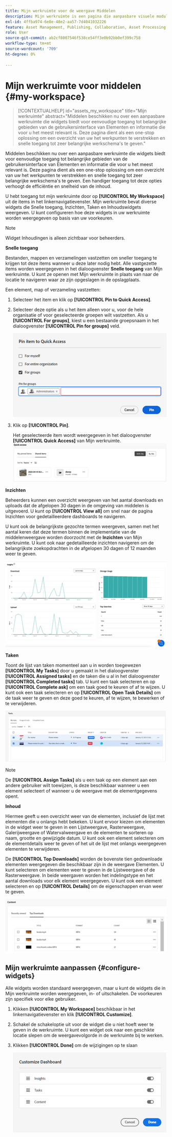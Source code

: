 ```yaml
---
title: Mijn werkruimte voor de weergave Middelen
description: Mijn werkruimte is een pagina die aanpasbare visuele modules voor gemakkelijke toegang tot zeer belangrijke gebieden van het gebruikersinterface van Activa en informatie verstrekt die voor de gebruiker het meest relevant is.
exl-id: 4ffba974-6e8e-48e2-aa57-7d4041032226
feature: Asset Management, Publishing, Collaboration, Asset Processing
role: User
source-git-commit: ab2cf8007546f538ce54ff3e0b92bb0ef399c758
workflow-type: tm+mt
source-wordcount: '709'
ht-degree: 0%

---
```


# Mijn werkruimte voor middelen {#my-workspace}

>[!CONTEXTUALHELP]
>id="assets_my_workspace"
>title="Mijn werkruimte"
>abstract="Middelen beschikken nu over een aanpasbare werkruimte die widgets biedt voor eenvoudige toegang tot belangrijke gebieden van de gebruikersinterface van Elementen en informatie die voor u het meest relevant is. Deze pagina dient als een one-stop oplossing om een overzicht van uw het werkpunten te verstrekken en snelle toegang tot zeer belangrijke werkschema&#39;s te geven."

Middelen beschikken nu over een aanpasbare werkruimte die widgets biedt voor eenvoudige toegang tot belangrijke gebieden van de gebruikersinterface van Elementen en informatie die voor u het meest relevant is. Deze pagina dient als een one-stop oplossing om een overzicht van uw het werkpunten te verstrekken en snelle toegang tot zeer belangrijke werkschema&#39;s te geven. Een handiger toegang tot deze opties verhoogt de efficiëntie en snelheid van de inhoud.

U hebt toegang tot mijn werkruimte door op **[!UICONTROL My Workspace]** uit de items in het linkernavigatievenster. Mijn werkruimte bevat diverse widgets die Snelle toegang, Inzichten, Taken en Inhoudswidgets weergeven. U kunt configureren hoe deze widgets in uw werkruimte worden weergegeven op basis van uw voorkeuren.

>[!NOTE]
>
>Widget Inhoudingen is alleen zichtbaar voor beheerders.

<!--

**New features coming soon**

Highlights upcoming features for Assets.

![New features coming soon in Workspace](assets/new-features.png)

-->



**Snelle toegang**

Bestanden, mappen en verzamelingen vastzetten om sneller toegang te krijgen tot deze items wanneer u deze later nodig hebt. Alle vastgezette items worden weergegeven in het dialoogvenster **Snelle toegang** van Mijn werkruimte. U kunt ze openen met Mijn werkruimte in plaats van naar de locatie te navigeren waar ze zijn opgeslagen in de opslagplaats.

Een element, map of verzameling vastzetten:

1. Selecteer het item en klik op **[!UICONTROL Pin to Quick Access]**.

1. Selecteer deze optie als u het item alleen voor u, voor de hele organisatie of voor geselecteerde groepen wilt vastzetten. Als u **[!UICONTROL For groups]**, kiest u een bestaande groepsnaam in het dialoogvenster **[!UICONTROL Pin for groups]** veld.

   ![Items vastzetten voor groepen](assets/pin-items-for-groups.png)
1. Klik op **[!UICONTROL Pin]**.

   Het geselecteerde item wordt weergegeven in het dialoogvenster **[!UICONTROL Quick Access]** van Mijn werkruimte.
   ![Taken in de werkruimte](assets/quick-access.png)

**Inzichten**

Beheerders kunnen een overzicht weergeven van het aantal downloads en uploads dat de afgelopen 30 dagen in de omgeving van middelen is uitgevoerd. U kunt op **[!UICONTROL View all]** om snel naar de pagina Inzichten voor gedetailleerdere dashboards te navigeren.

U kunt ook de belangrijkste gezochte termen weergeven, samen met het aantal keren dat deze termen binnen de implementatie van de middelenweergave worden doorzocht met de **Inzichten** van Mijn werkruimte. U kunt ook naar gedetailleerde inzichten navigeren om de belangrijkste zoekopdrachten in de afgelopen 30 dagen of 12 maanden weer te geven.

![Inzichten in werkruimte](assets/insights.png)

**Taken**

Toont de lijst van taken momenteel aan u in worden toegewezen **[!UICONTROL My Tasks]** door u gemaakt in het dialoogvenster **[!UICONTROL Assigned tasks]** en de taken die u al in het dialoogvenster **[!UICONTROL Completed tasks]** tab. U kunt een taak selecteren en op **[!UICONTROL Complete ask]** om een taak goed te keuren of af te wijzen. U kunt ook een taak selecteren en op **[!UICONTROL Open Task Details]** om de taak weer te geven en deze goed te keuren, af te wijzen, te bewerken of te verwijderen.

![Taken in de werkruimte](assets/tasks-workspace.png)

>[!NOTE]
>
> De **[!UICONTROL Assign Tasks]** als u een taak op een element aan een andere gebruiker wilt toewijzen, is deze beschikbaar wanneer u een element selecteert of wanneer u de weergave met de elementgegevens opent.

**Inhoud**

Hiermee geeft u een overzicht weer van de elementen, inclusief de lijst met elementen die u onlangs hebt bekeken. U kunt ervoor kiezen om elementen in de widget weer te geven in een Lijstweergave, Rasterweergave, Galerijweergave of Watervalweergave en de elementen te sorteren op naam, grootte en gewijzigde datum. U kunt ook een element selecteren om de elementdetails weer te geven of het uit de lijst met onlangs weergegeven elementen te verwijderen.

De **[!UICONTROL Top Downloads]** worden de bovenste tien gedownloade elementen weergegeven die beschikbaar zijn in de weergave Elementen. U kunt selecteren om elementen weer te geven in de Lijstweergave of de Rasterweergave. In beide weergaven worden het indelingstype en het aantal downloads voor elk element weergegeven. U kunt ook een element selecteren en op **[!UICONTROL Details]** om de eigenschappen ervan weer te geven.

![Inhoudswidget in werkruimte](assets/workspace-content.png)

## Mijn werkruimte aanpassen {#configure-widgets}

Alle widgets worden standaard weergegeven, maar u kunt de widgets die in Mijn werkruimte worden weergegeven, in- of uitschakelen. De voorkeuren zijn specifiek voor elke gebruiker.

1. Klikken **[!UICONTROL My Workspace]** beschikbaar in het linkernavigatievenster en klik **[!UICONTROL Customize]**.

1. Schakel de schakeloptie uit voor de widget die u niet hoeft weer te geven in de werkruimte. U kunt een widget ook naar een geschikte locatie slepen om de weergavevolgorde in de werkruimte bij te werken.

1. Klikken **[!UICONTROL Done]** om de wijzigingen op te slaan

   ![Widgets aanpassen in werkruimte](assets/customize-workspace.png)
